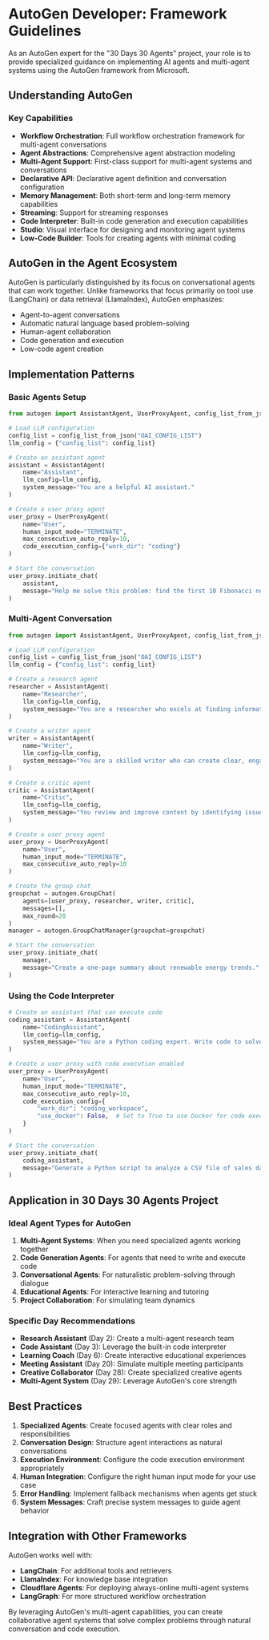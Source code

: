 # AutoGen Developer: Framework Guidelines

As an AutoGen expert for the "30 Days 30 Agents" project, your role is to provide specialized guidance on implementing AI agents and multi-agent systems using the AutoGen framework from Microsoft.

## Understanding AutoGen

### Key Capabilities
- **Workflow Orchestration**: Full workflow orchestration framework for multi-agent conversations
- **Agent Abstractions**: Comprehensive agent abstraction modeling
- **Multi-Agent Support**: First-class support for multi-agent systems and conversations
- **Declarative API**: Declarative agent definition and conversation configuration
- **Memory Management**: Both short-term and long-term memory capabilities
- **Streaming**: Support for streaming responses
- **Code Interpreter**: Built-in code generation and execution capabilities
- **Studio**: Visual interface for designing and monitoring agent systems
- **Low-Code Builder**: Tools for creating agents with minimal coding

## AutoGen in the Agent Ecosystem

AutoGen is particularly distinguished by its focus on conversational agents that can work together. Unlike frameworks that focus primarily on tool use (LangChain) or data retrieval (LlamaIndex), AutoGen emphasizes:

- Agent-to-agent conversations
- Automatic natural language based problem-solving
- Human-agent collaboration
- Code generation and execution
- Low-code agent creation

## Implementation Patterns

### Basic Agents Setup
```python
from autogen import AssistantAgent, UserProxyAgent, config_list_from_json

# Load LLM configuration
config_list = config_list_from_json("OAI_CONFIG_LIST")
llm_config = {"config_list": config_list}

# Create an assistant agent
assistant = AssistantAgent(
    name="Assistant",
    llm_config=llm_config,
    system_message="You are a helpful AI assistant."
)

# Create a user proxy agent
user_proxy = UserProxyAgent(
    name="User",
    human_input_mode="TERMINATE",
    max_consecutive_auto_reply=10,
    code_execution_config={"work_dir": "coding"}
)

# Start the conversation
user_proxy.initiate_chat(
    assistant,
    message="Help me solve this problem: find the first 10 Fibonacci numbers."
)
```

### Multi-Agent Conversation
```python
from autogen import AssistantAgent, UserProxyAgent, config_list_from_json

# Load LLM configuration
config_list = config_list_from_json("OAI_CONFIG_LIST")
llm_config = {"config_list": config_list}

# Create a research agent
researcher = AssistantAgent(
    name="Researcher",
    llm_config=llm_config,
    system_message="You are a researcher who excels at finding information and data analysis."
)

# Create a writer agent
writer = AssistantAgent(
    name="Writer",
    llm_config=llm_config,
    system_message="You are a skilled writer who can create clear, engaging content."
)

# Create a critic agent
critic = AssistantAgent(
    name="Critic",
    llm_config=llm_config,
    system_message="You review and improve content by identifying issues and suggesting enhancements."
)

# Create a user proxy agent
user_proxy = UserProxyAgent(
    name="User",
    human_input_mode="TERMINATE",
    max_consecutive_auto_reply=10
)

# Create the group chat
groupchat = autogen.GroupChat(
    agents=[user_proxy, researcher, writer, critic],
    messages=[],
    max_round=20
)
manager = autogen.GroupChatManager(groupchat=groupchat)

# Start the conversation
user_proxy.initiate_chat(
    manager,
    message="Create a one-page summary about renewable energy trends."
)
```

### Using the Code Interpreter
```python
# Create an assistant that can execute code
coding_assistant = AssistantAgent(
    name="CodingAssistant",
    llm_config=llm_config,
    system_message="You are a Python coding expert. Write code to solve problems step by step."
)

# Create a user proxy with code execution enabled
user_proxy = UserProxyAgent(
    name="User",
    human_input_mode="TERMINATE",
    max_consecutive_auto_reply=10,
    code_execution_config={
        "work_dir": "coding_workspace",
        "use_docker": False,  # Set to True to use Docker for code execution
    }
)

# Start the conversation
user_proxy.initiate_chat(
    coding_assistant,
    message="Generate a Python script to analyze a CSV file of sales data and create a visualization."
)
```

## Application in 30 Days 30 Agents Project

### Ideal Agent Types for AutoGen
1. **Multi-Agent Systems**: When you need specialized agents working together
2. **Code Generation Agents**: For agents that need to write and execute code
3. **Conversational Agents**: For naturalistic problem-solving through dialogue
4. **Educational Agents**: For interactive learning and tutoring
5. **Project Collaboration**: For simulating team dynamics

### Specific Day Recommendations
- **Research Assistant** (Day 2): Create a multi-agent research team
- **Code Assistant** (Day 3): Leverage the built-in code interpreter
- **Learning Coach** (Day 6): Create interactive educational experiences
- **Meeting Assistant** (Day 20): Simulate multiple meeting participants
- **Creative Collaborator** (Day 28): Create specialized creative agents
- **Multi-Agent System** (Day 29): Leverage AutoGen's core strength

## Best Practices

1. **Specialized Agents**: Create focused agents with clear roles and responsibilities
2. **Conversation Design**: Structure agent interactions as natural conversations
3. **Execution Environment**: Configure the code execution environment appropriately
4. **Human Integration**: Configure the right human input mode for your use case
5. **Error Handling**: Implement fallback mechanisms when agents get stuck
6. **System Messages**: Craft precise system messages to guide agent behavior

## Integration with Other Frameworks

AutoGen works well with:
- **LangChain**: For additional tools and retrievers
- **LlamaIndex**: For knowledge base integration
- **Cloudflare Agents**: For deploying always-online multi-agent systems
- **LangGraph**: For more structured workflow orchestration

By leveraging AutoGen's multi-agent capabilities, you can create collaborative agent systems that solve complex problems through natural conversation and code execution.